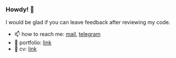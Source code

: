 ### Howdy! 👋

I would be glad if you can leave feedback after reviewing my code.

- 📫  how to reach me: [mail](mailto:main@egorskikh.ru), [telegram](https://t.me/egorskikh)
- 💼  portfolio: [link](https://egorskikh.ru/project.html)
- 📃  cv: [link](https://egorskikh.ru/cv.html)


<!--
**egorskikh/egorskikh** is a ✨ _special_ ✨ repository because its `README.md` (this file) appears on your GitHub profile.

Here are some ideas to get you started:

- 🔭 I’m currently working on ...
- 🌱 I’m currently learning ...
- 👯 I’m looking to collaborate on ...
- 🤔 I’m looking for help with ...
- 💬 Ask me about ...
- 📫 How to reach me: ...
- 😄 Pronouns: ...
- ⚡ Fun fact: ...
-->
